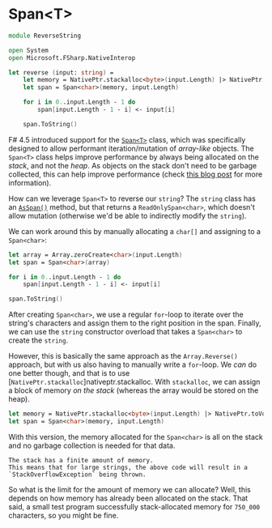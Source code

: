 # Span&lt;T&gt;

```fsharp
module ReverseString

open System
open Microsoft.FSharp.NativeInterop

let reverse (input: string) =
    let memory = NativePtr.stackalloc<byte>(input.Length) |> NativePtr.toVoidPtr
    let span = Span<char>(memory, input.Length)

    for i in 0..input.Length - 1 do
        span[input.Length - 1 - i] <- input[i]

    span.ToString()
```

F# 4.5 introduced support for the [`Span<T>`][span-t] class, which was specifically designed to allow performant iteration/mutation of _array-like_ objects.
The `Span<T>` class helps improve performance by always being allocated on the _stack_, and not the _heap_.
As objects on the stack don't need to be garbage collected, this can help improve performance (check [this blog post][using-span-t] for more information).

How can we leverage `Span<T>` to reverse our `string`?
The `string` class has an [`AsSpan()`][string-as-span] method, but that returns a `ReadOnlySpan<char>`, which doesn't allow mutation (otherwise we'd be able to indirectly modify the `string`).

We can work around this by manually allocating a `char[]` and assigning to a `Span<char>`:

```fsharp
let array = Array.zeroCreate<char>(input.Length)
let span = Span<char>(array)

for i in 0..input.Length - 1 do
    span[input.Length - 1 - i] <- input[i]

span.ToString()
```

After creating `Span<char>`, we use a regular `for`-loop to iterate over the string's characters and assign them to the right position in the span.
Finally, we can use the `string` constructor overload that takes a `Span<char>` to create the `string`.

However, this is basically the same approach as the `Array.Reverse()` approach, but with us also having to manually write a `for`-loop.
We _can_ do one better though, and that is to use [`NativePtr.stackalloc`]nativeptr.stackalloc.
With `stackalloc`, we can assign a block of memory _on the stack_ (whereas the array would be stored on the heap).

```fsharp
let memory = NativePtr.stackalloc<byte>(input.Length) |> NativePtr.toVoidPtr
let span = Span<char>(memory, input.Length)
```

With this version, the memory allocated for the `Span<char>` is all on the stack and no garbage collection is needed for that data.

```exercism/caution
The stack has a finite amount of memory.
This means that for large strings, the above code will result in a `StackOverflowException` being thrown.
```

So what is the limit for the amount of memory we can allocate?
Well, this depends on how memory has already been allocated on the stack.
That said, a small test program successfully stack-allocated memory for `750_000` characters, so you might be fine.

[nativeptr.stackalloc]: https://fsharp.github.io/fsharp-core-docs/reference/fsharp-nativeinterop-nativeptrmodule.html#stackalloc
[using-span-t]: https://learn.microsoft.com/en-us/archive/msdn-magazine/2018/january/csharp-all-about-span-exploring-a-new-net-mainstay
[span-t]: https://learn.microsoft.com/en-us/dotnet/api/system.span-1
[string-as-span]: https://learn.microsoft.com/en-us/dotnet/api/system.memoryextensions.asspan
[approach-performance]: https://exercism.org/tracks/csharp/exercises/reverse-string/articles/performance
